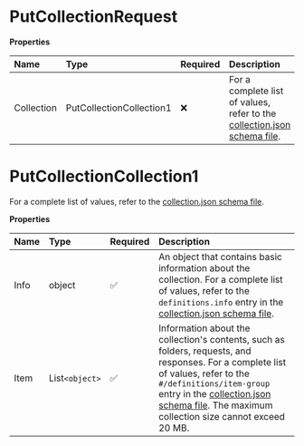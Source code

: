# PutCollectionRequest

**Properties**

| Name       | Type                     | Required | Description                                                                                                                                   |
| :--------- | :----------------------- | :------- | :-------------------------------------------------------------------------------------------------------------------------------------------- |
| Collection | PutCollectionCollection1 | ❌       | For a complete list of values, refer to the [collection.json schema file](https://schema.postman.com/json/collection/v2.1.0/collection.json). |

# PutCollectionCollection1

For a complete list of values, refer to the [collection.json schema file](https://schema.postman.com/json/collection/v2.1.0/collection.json).

**Properties**

| Name | Type         | Required | Description                                                                                                                                                                                                                                                                                                                   |
| :--- | :----------- | :------- | :---------------------------------------------------------------------------------------------------------------------------------------------------------------------------------------------------------------------------------------------------------------------------------------------------------------------------- |
| Info | object       | ✅       | An object that contains basic information about the collection. For a complete list of values, refer to the `definitions.info` entry in the [collection.json schema file](https://schema.postman.com/json/collection/v2.1.0/collection.json).                                                                                 |
| Item | List`<object>` | ✅       | Information about the collection's contents, such as folders, requests, and responses. For a complete list of values, refer to the `#/definitions/item-group` entry in the [collection.json schema file](https://schema.postman.com/json/collection/v2.1.0/collection.json). The maximum collection size cannot exceed 20 MB. |

<!-- This file was generated by liblab | https://liblab.com/ -->
